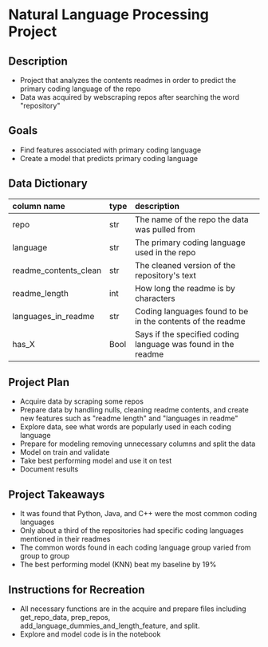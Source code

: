 # Natural Language Processing Project
## Description
- Project that analyzes the contents readmes in order to predict the primary coding language of the repo
- Data was acquired by webscraping repos after searching the word "repository"

## Goals
- Find features associated with primary coding language
- Create a model that predicts primary coding language

## Data Dictionary
| column name           | type   | description                                                   |
|:----------------------|:-------|:--------------------------------------------------------------|
| repo                  | str    | The name of the repo the data was pulled from                 |
| language              | str    | The primary coding language used in the repo                  |
| readme_contents_clean | str    | The cleaned version of the repository's text                  |
| readme_length         | int    | How long the readme is by characters                          |
| languages_in_readme   | str    | Coding languages found to be in the contents of the readme    |
| has_X                 | Bool   | Says if the specified coding language was found in the readme |

## Project Plan
- Acquire data by scraping some repos
- Prepare data by handling nulls, cleaning readme contents, and create new features such as "readme length" and "languages in readme"
- Explore data, see what words are popularly used in each coding language
- Prepare for modeling removing unnecessary columns and split the data
- Model on train and validate
- Take best performing model and use it on test
- Document results

## Project Takeaways
- It was found that Python, Java, and C++ were the most common coding languages
- Only about a third of the repositories had specific coding languages mentioned in their readmes
- The common words found in each coding language group varied from group to group
- The best performing model (KNN) beat my baseline by 19%

## Instructions for Recreation
- All necessary functions are in the acquire and prepare files including get_repo_data, prep_repos, add_language_dummies_and_length_feature, and split.
- Explore and model code is in the notebook